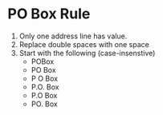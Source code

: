 # PO Box Rule

1. Only one address line has value.
2. Replace double spaces with one space
2. Start with the following (case-insenstive)
   * POBox
   * PO Box
   * P O Box
   * P.O. Box
   * P.O Box
   * PO. Box
   
